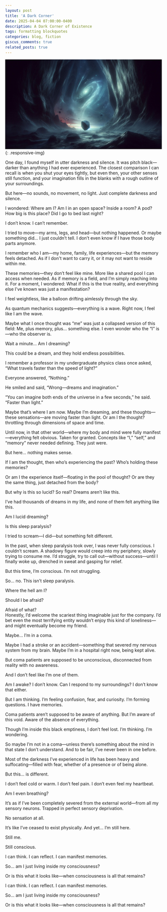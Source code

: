 ```yaml
---
layout: post
title: 'A Dark Corner'
date: 2025-04-04 07:00:00-0400
description: A Dark Corner of Existence
tags: formatting blockquotes
categories: blog, fiction
giscus_comments: true
related_posts: true
---
```


<style>

.responsive-img {
  max-width: 100%;
  height: auto;
  display: block;
  margin: 0 auto;
}

</style>

![Am I The Rock](/assets/img/rock-conciousness.png "Rock"){: .responsive-img}

One day, I found myself in utter darkness and silence. It was pitch black—darker than anything I had ever experienced. The closest comparison I can recall is when you shut your eyes tightly, but even then, your other senses still function, and your imagination fills in the blanks with a rough outline of your surroundings.

But here—no sounds, no movement, no light. Just complete darkness and silence.

I wondered: Where am I?
Am I in an open space? Inside a room? A pod?
How big is this place? Did I go to bed last night?

I don’t know.
I can’t remember.

I tried to move—my arms, legs, and head—but nothing happened.
Or maybe something did... I just couldn’t tell.
I don’t even know if I have those body parts anymore.

I remember who I am—my home, family, life experiences—but the memory feels detached. As if I don't want to carry it, or it may not want to reside within me.

These memories—they don’t feel like mine. More like a shared pool I can access when needed. As if memory is a field, and I’m simply reaching into it. For a moment, I wondered: What if this is the true reality, and everything else I’ve known was just a manifestation?

I feel weightless, like a balloon drifting aimlessly through the sky.

As quantum mechanics suggests—everything is a wave. Right now, I feel like I am the wave.

Maybe what I once thought was “me” was just a collapsed version of this field:
Me, plus memory, plus... something else.
I even wonder who the “I” is—who the observer is.

Wait a minute...
Am I dreaming?

This could be a dream, and they hold endless possibilities.

I remember a professor in my undergraduate physics class once asked,
“What travels faster than the speed of light?”

Everyone answered, “Nothing.”

He smiled and said, “Wrong—dreams and imagination.”

“You can imagine both ends of the universe in a few seconds,” he said. “Faster than light.”

Maybe that’s where I am now.
Maybe I’m dreaming, and these thoughts—these sensations—are moving faster than light.
Or am I the thought? throttling through dimensions of space and time.

Until now, in that other world—where my body and mind were fully manifest—everything felt obvious. Taken for granted. Concepts like “I,” “self,” and “memory” never needed defining. They just were.

But here… nothing makes sense.

If I am the thought, then who’s experiencing the past? Who’s holding these memories?

Or am I the experience itself—floating in the pool of thought?
Or are they the same thing, just detached from the body?

But why is this so lucid? So real?
Dreams aren’t like this.

I’ve had thousands of dreams in my life, and none of them felt anything like this.

Am I lucid dreaming?

Is this sleep paralysis?

I tried to scream—I did—but something felt different.

In the past, when sleep paralysis took over, I was never fully conscious. I couldn’t scream.
A shadowy figure would creep into my periphery, slowly trying to consume me.
I’d struggle, try to call out—without success—until I finally woke up, drenched in sweat and gasping for relief.

But this time, I’m conscious.
I’m not struggling.

So... no. This isn’t sleep paralysis.

Where the hell am I?  

Should I be afraid?  

Afraid of what?  
Honestly, I’d welcome the scariest thing imaginable just for the company.
I’d bet even the most terrifying entity wouldn’t enjoy this kind of loneliness—and might eventually become my friend.

Maybe… I’m in a coma.

Maybe I had a stroke or an accident—something that severed my nervous system from my brain.
Maybe I’m in a hospital right now, being kept alive.

But coma patients are supposed to be unconscious, disconnected from reality with no awareness.

And I don’t feel like I’m one of them.

Am I awake? I don’t know.
Can I respond to my surroundings? I don’t know that either.

But I am thinking. I’m feeling confusion, fear, and curiosity.
I’m forming questions. I have memories.

Coma patients aren’t supposed to be aware of anything.
But I’m aware of this void.
Aware of the absence of everything.

Though I’m inside this black emptiness, I don’t feel lost.
I’m thinking. I’m wondering.

So maybe I’m not in a coma—unless there’s something about the mind in that state I don’t understand.
And to be fair, I’ve never been in one before.

Most of the darkness I’ve experienced in life has been heavy and suffocating—filled with fear, whether of a presence or of being alone.

But this… is different.

I don’t feel cold or warm.
I don’t feel pain.
I don’t even feel my heartbeat.

Am I even breathing?

It’s as if I’ve been completely severed from the external world—from all my sensory neurons.
Trapped in perfect sensory deprivation.

No sensation at all.

It’s like I’ve ceased to exist physically.
And yet… I’m still here.

Still me.

Still conscious.

I can think. I can reflect. I can manifest memories.

So… am I just living inside my consciousness?

Or is this what it looks like—when consciousness is all that remains?

I can think. I can reflect. I can manifest memories.

So… am I just living inside my consciousness?

Or is this what it looks like—when consciousness is all that remains?
